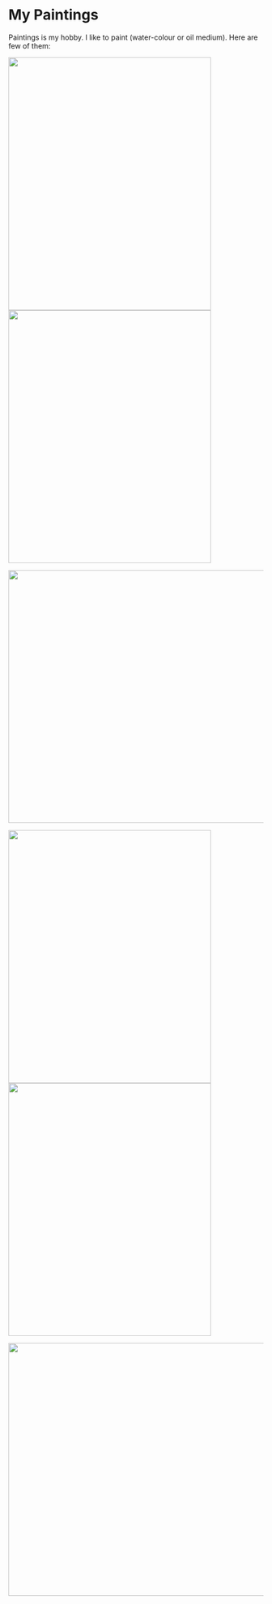 # My Paintings
Paintings is my hobby. I like to paint (water-colour or oil medium).
Here are few of them: 

<p float="left">
<img src="https://github.com/dataquake/My-Personal-Paintings/blob/master/leaves.jpg?raw=true" width="400" height="500">
<img src="https://github.com/dataquake/My-Personal-Paintings/blob/master/leppavara.jpg?raw=true"  width="400" height="500">

</p>

<p float="left">
<img src="https://github.com/dataquake/My-Personal-Paintings/blob/master/baltic%20sea.jpg?raw=true" width="800" height="500">

</p>

<p float="left">
<img src="https://github.com/dataquake/My-Paintings/blob/master/palm%20tree.jpg" width="400" height="500">
<img src="https://github.com/dataquake/My-Paintings/blob/master/card.jpg"  width="400" height="500">

</p>

<p float="left">
<img src="https://github.com/dataquake/My-Paintings/blob/master/village.jpg" width="600" height="500">

</p>



